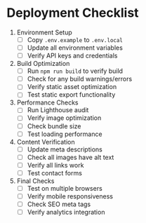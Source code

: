 # Deployment Checklist

1. Environment Setup
   - [ ] Copy `.env.example` to `.env.local`
   - [ ] Update all environment variables
   - [ ] Verify API keys and credentials

2. Build Optimization
   - [ ] Run `npm run build` to verify build
   - [ ] Check for any build warnings/errors
   - [ ] Verify static asset optimization
   - [ ] Test static export functionality

3. Performance Checks
   - [ ] Run Lighthouse audit
   - [ ] Verify image optimization
   - [ ] Check bundle size
   - [ ] Test loading performance

4. Content Verification
   - [ ] Update meta descriptions
   - [ ] Check all images have alt text
   - [ ] Verify all links work
   - [ ] Test contact forms

5. Final Checks
   - [ ] Test on multiple browsers
   - [ ] Verify mobile responsiveness
   - [ ] Check SEO meta tags
   - [ ] Verify analytics integration 